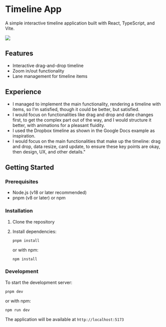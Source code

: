 # Timeline App

A simple interactive timeline application built with React, TypeScript, and Vite.

<img src="https://i.ibb.co/xSgqzgzF/timeline.png">

## Features

- Interactive drag-and-drop timeline
- Zoom in/out functionality
- Lane management for timeline items

## Experience
- I managed to implement the main functionality, rendering a timeline with items, so I'm satisfied, though it could be better, but satisfied.
- I would focus on functionalities like drag and drop and date changes first, to get the complex part out of the way, and I would structure it better, with animations for a pleasant fluidity.
- I used the Dropbox timeline as shown in the Google Docs example as inspiration.
- I would focus on the main functionalities that make up the timeline: drag and drop, data resize, card update, to ensure these key points are okay, then design, UX, and other details."

## Getting Started

### Prerequisites

- Node.js (v18 or later recommended)
- pnpm (v8 or later) or npm

### Installation

1. Clone the repository
2. Install dependencies:
   ```
   pnpm install
   ```
   
   or with npm:
   ```
   npm install
   ```

### Development

To start the development server:

```
pnpm dev
```

or with npm:
```
npm run dev
```

The application will be available at `http://localhost:5173`

